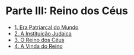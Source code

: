 # Parte III: Reino dos Céus

- [1. Era Patriarcal do Mundo](01-patriarchal-age-of-the-world.md)
- [2. A Instituição Judaica](02-the-jewish-institution.md)
- [3. O Reino dos Céus](03-the-kingdom-of-heaven.md)
- [4. A Vinda do Reino](04-the-coming-of-the-kingdom.md)
